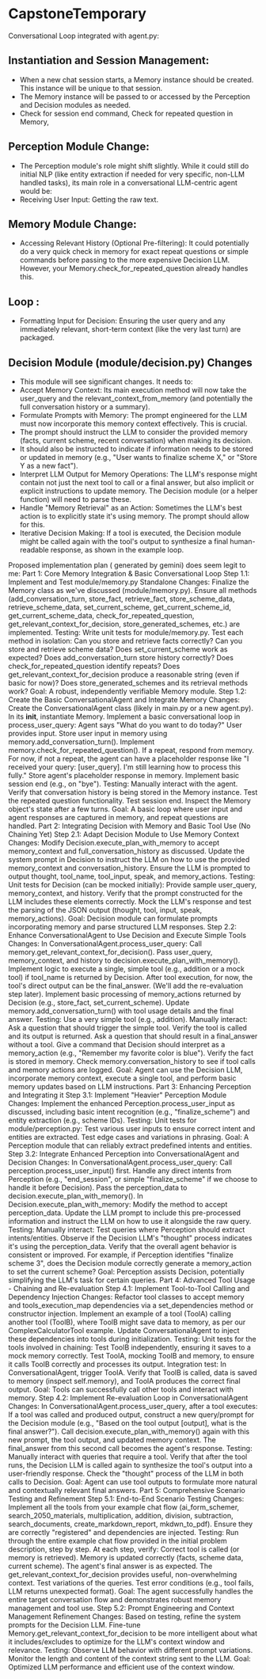 # CapstoneTemporary
Conversational Loop integrated with agent.py:

## Instantiation and Session Management:
- When a new chat session starts, a Memory instance should be created. This instance will be unique to that session.
- The Memory instance will be passed to or accessed by the Perception and Decision modules as needed.
- Check for session end command, Check for repeated question in Memory, 

## Perception Module Change: 
- The Perception module's role might shift slightly. While it could still do initial NLP (like entity extraction if needed for very specific, non-LLM handled tasks), its main role in a conversational LLM-centric agent would be:
- Receiving User Input: Getting the raw text.

## Memory Module Change: 
- Accessing Relevant History (Optional Pre-filtering): It could potentially do a very quick check in memory for exact repeat questions or simple commands before passing to the more expensive Decision LLM. However, your Memory.check_for_repeated_question already handles this.
## Loop : 
- Formatting Input for Decision: Ensuring the user query and any immediately relevant, short-term context (like the very last turn) are packaged.
## Decision Module (module/decision.py) Changes
- This module will see significant changes. It needs to:
- Accept Memory Context: Its main execution method will now take the user_query and the relevant_context_from_memory (and potentially the full conversation history or a summary).
- Formulate Prompts with Memory: The prompt engineered for the LLM must now incorporate this memory context effectively. This is crucial.
- The prompt should instruct the LLM to consider the provided memory (facts, current scheme, recent conversation) when making its decision.
- It should also be instructed to indicate if information needs to be stored or updated in memory (e.g., "User wants to finalize scheme X," or "Store Y as a new fact").
- Interpret LLM Output for Memory Operations: The LLM's response might contain not just the next tool to call or a final answer, but also implicit or explicit instructions to update memory. The Decision module (or a helper function) will need to parse these.
- Handle "Memory Retrieval" as an Action: Sometimes the LLM's best action is to explicitly state it's using memory. The prompt should allow for this.
- Iterative Decision Making: If a tool is executed, the Decision module might be called again with the tool's output to synthesize a final human-readable response, as shown in the example loop.

Proposed implementation plan ( generated by gemini) does seem legit to me:
Part 1: Core Memory Integration & Basic Conversational Loop
Step 1.1: Implement and Test module/memory.py Standalone
Changes:
Finalize the Memory class as we've discussed (module/memory.py).
Ensure all methods (add_conversation_turn, store_fact, retrieve_fact, store_scheme_data, retrieve_scheme_data, set_current_scheme, get_current_scheme_id, get_current_scheme_data, check_for_repeated_question, get_relevant_context_for_decision, store_generated_schemes, etc.) are implemented.
Testing:
Write unit tests for module/memory.py.
Test each method in isolation:
Can you store and retrieve facts correctly?
Can you store and retrieve scheme data?
Does set_current_scheme work as expected?
Does add_conversation_turn store history correctly?
Does check_for_repeated_question identify repeats?
Does get_relevant_context_for_decision produce a reasonable string (even if basic for now)?
Does store_generated_schemes and its retrieval methods work?
Goal: A robust, independently verifiable Memory module.
Step 1.2: Create the Basic ConversationalAgent and Integrate Memory
Changes:
Create the ConversationalAgent class (likely in main.py or a new agent.py).
In its __init__, instantiate Memory.
Implement a basic conversational loop in process_user_query:
Agent says "What do you want to do today?"
User provides input.
Store user input in memory using memory.add_conversation_turn().
Implement memory.check_for_repeated_question(). If a repeat, respond from memory.
For now, if not a repeat, the agent can have a placeholder response like "I received your query: [user_query]. I'm still learning how to process this fully."
Store agent's placeholder response in memory.
Implement basic session end (e.g., on "bye").
Testing:
Manually interact with the agent.
Verify that conversation history is being stored in the Memory instance.
Test the repeated question functionality.
Test session end.
Inspect the Memory object's state after a few turns.
Goal: A basic loop where user input and agent responses are captured in memory, and repeat questions are handled.
Part 2: Integrating Decision with Memory and Basic Tool Use (No Chaining Yet)
Step 2.1: Adapt Decision Module to Use Memory Context
Changes:
Modify Decision.execute_plan_with_memory to accept memory_context and full_conversation_history as discussed.
Update the system prompt in Decision to instruct the LLM on how to use the provided memory_context and conversation_history.
Ensure the LLM is prompted to output thought, tool_name, tool_input, speak, and memory_actions.
Testing:
Unit tests for Decision (can be mocked initially):
Provide sample user_query, memory_context, and history.
Verify that the prompt constructed for the LLM includes these elements correctly.
Mock the LLM's response and test the parsing of the JSON output (thought, tool, input, speak, memory_actions).
Goal: Decision module can formulate prompts incorporating memory and parse structured LLM responses.
Step 2.2: Enhance ConversationalAgent to Use Decision and Execute Simple Tools
Changes:
In ConversationalAgent.process_user_query:
Call memory.get_relevant_context_for_decision().
Pass user_query, memory_context, and history to decision.execute_plan_with_memory().
Implement logic to execute a single, simple tool (e.g., addition or a mock tool) if tool_name is returned by Decision.
After tool execution, for now, the tool's direct output can be the final_answer. (We'll add the re-evaluation step later).
Implement basic processing of memory_actions returned by Decision (e.g., store_fact, set_current_scheme).
Update memory.add_conversation_turn() with tool usage details and the final answer.
Testing:
Use a very simple tool (e.g., addition).
Manually interact:
Ask a question that should trigger the simple tool. Verify the tool is called and its output is returned.
Ask a question that should result in a final_answer without a tool.
Give a command that Decision should interpret as a memory_action (e.g., "Remember my favorite color is blue"). Verify the fact is stored in memory.
Check memory.conversation_history to see if tool calls and memory actions are logged.
Goal: Agent can use the Decision LLM, incorporate memory context, execute a single tool, and perform basic memory updates based on LLM instructions.
Part 3: Enhancing Perception and Integrating it
Step 3.1: Implement "Heavier" Perception Module
Changes:
Implement the enhanced Perception.process_user_input as discussed, including basic intent recognition (e.g., "finalize_scheme") and entity extraction (e.g., scheme IDs).
Testing:
Unit tests for module/perception.py:
Test various user inputs to ensure correct intent and entities are extracted.
Test edge cases and variations in phrasing.
Goal: A Perception module that can reliably extract predefined intents and entities.
Step 3.2: Integrate Enhanced Perception into ConversationalAgent and Decision
Changes:
In ConversationalAgent.process_user_query:
Call perception.process_user_input() first.
Handle any direct intents from Perception (e.g., "end_session", or simple "finalize_scheme" if we choose to handle it before Decision).
Pass the perception_data to decision.execute_plan_with_memory().
In Decision.execute_plan_with_memory:
Modify the method to accept perception_data.
Update the LLM prompt to include this pre-processed information and instruct the LLM on how to use it alongside the raw query.
Testing:
Manually interact:
Test queries where Perception should extract intents/entities.
Observe if the Decision LLM's "thought" process indicates it's using the perception_data.
Verify that the overall agent behavior is consistent or improved.
For example, if Perception identifies "finalize scheme 3", does the Decision module correctly generate a memory_action to set the current scheme?
Goal: Perception assists Decision, potentially simplifying the LLM's task for certain queries.
Part 4: Advanced Tool Usage - Chaining and Re-evaluation
Step 4.1: Implement Tool-to-Tool Calling and Dependency Injection
Changes:
Refactor tool classes to accept memory and tools_execution_map dependencies via a set_dependencies method or constructor injection.
Implement an example of a tool (ToolA) calling another tool (ToolB), where ToolB might save data to memory, as per our ComplexCalculatorTool example.
Update ConversationalAgent to inject these dependencies into tools during initialization.
Testing:
Unit tests for the tools involved in chaining:
Test ToolB independently, ensuring it saves to a mock memory correctly.
Test ToolA, mocking ToolB and memory, to ensure it calls ToolB correctly and processes its output.
Integration test: In ConversationalAgent, trigger ToolA. Verify that ToolB is called, data is saved to memory (inspect self.memory), and ToolA produces the correct final output.
Goal: Tools can successfully call other tools and interact with memory.
Step 4.2: Implement Re-evaluation Loop in ConversationalAgent
Changes:
In ConversationalAgent.process_user_query, after a tool executes:
If a tool was called and produced output, construct a new query/prompt for the Decision module (e.g., "Based on the tool output [output], what is the final answer?").
Call decision.execute_plan_with_memory() again with this new prompt, the tool output, and updated memory context.
The final_answer from this second call becomes the agent's response.
Testing:
Manually interact with queries that require a tool.
Verify that after the tool runs, the Decision LLM is called again to synthesize the tool's output into a user-friendly response.
Check the "thought" process of the LLM in both calls to Decision.
Goal: Agent can use tool outputs to formulate more natural and contextually relevant final answers.
Part 5: Comprehensive Scenario Testing and Refinement
Step 5.1: End-to-End Scenario Testing
Changes:
Implement all the tools from your example chat flow (ai_form_schemer, search_2050_materials, multiplication, addition, division, subtraction, search_documents, create_markdown_report, mkdwn_to_pdf). Ensure they are correctly "registered" and dependencies are injected.
Testing:
Run through the entire example chat flow provided in the initial problem description, step by step.
At each step, verify:
Correct tool is called (or memory is retrieved).
Memory is updated correctly (facts, scheme data, current scheme).
The agent's final answer is as expected.
The get_relevant_context_for_decision provides useful, non-overwhelming context.
Test variations of the queries.
Test error conditions (e.g., tool fails, LLM returns unexpected format).
Goal: The agent successfully handles the entire target conversation flow and demonstrates robust memory management and tool use.
Step 5.2: Prompt Engineering and Context Management Refinement
Changes:
Based on testing, refine the system prompts for the Decision LLM.
Fine-tune Memory.get_relevant_context_for_decision to be more intelligent about what it includes/excludes to optimize for the LLM's context window and relevance.
Testing:
Observe LLM behavior with different prompt variations.
Monitor the length and content of the context string sent to the LLM.
Goal: Optimized LLM performance and efficient use of the context window.
